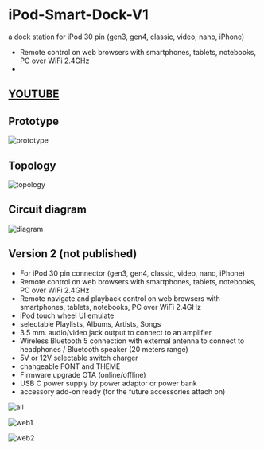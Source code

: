 # iPod-Smart-Dock-V1
a dock station for iPod 30 pin (gen3, gen4, classic, video, nano, iPhone)
- Remote control on web browsers with smartphones, tablets, notebooks, PC over WiFi 2.4GHz
- 

## [YOUTUBE](https://youtu.be/brp1ZJ7FeHw?si=_tc-UpiQPWjvWJQX)

## Prototype
![prototype](https://github.com/VaAndCob/iPod-Smart-Dock-V1/blob/main/document/%E2%80%8Eprototype1.%E2%80%8E001.jpeg)

## Topology
![topology](https://github.com/VaAndCob/iPod-Smart-Dock-V1/blob/main/document/topology.jpg)

## Circuit diagram
![diagram](https://github.com/VaAndCob/iPod-Smart-Dock-V1/blob/main/document/prototpe.png)

## Version 2 (not published)
- For iPod 30 pin connector (gen3, gen4, classic, video, nano, iPhone)
- Remote control on web browsers with smartphones, tablets, notebooks, PC over WiFi 2.4GHz
- Remote navigate and playback control on web browsers with smartphones, tablets, notebooks, PC over WiFi 2.4GHz
- iPod touch wheel UI emulate
- selectable Playlists, Albums, Artists, Songs
- 3.5 mm. audio/video jack output to connect to an amplifier
- Wireless Bluetooth 5 connection with external antenna to connect to headphones / Bluetooth speaker (20 meters range)
- 5V or 12V selectable switch charger
- changeable FONT and THEME
- Firmware upgrade OTA (online/offline)
- USB C power supply by power adaptor or power bank
- accessory add-on ready (for the future accessories attach on)
  
![all](https://github.com/VaAndCob/iPod-Smart-Dock-V1/blob/main/document/all1.jpg)

![web1](https://github.com/VaAndCob/iPod-Smart-Dock-V1/blob/main/document/web1.jpeg)

![web2](https://github.com/VaAndCob/iPod-Smart-Dock-V1/blob/main/document/web2.jpeg)
